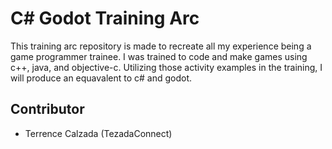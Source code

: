 # C# Godot Training Arc
This training arc repository is made to recreate all my experience being a game programmer trainee. I was trained to code and make games using c++, java, and objective-c. Utilizing those activity examples in the training, I will produce an equavalent to c# and godot.

## Contributor
- Terrence Calzada (TezadaConnect)
